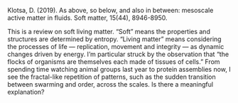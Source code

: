 Klotsa, D. (2019). As above, so below, and also in between: mesoscale active matter in fluids. Soft matter, 15(44), 8946-8950.

This is a review on soft living matter. “Soft” means the properties and structures are determined by entropy. “Living matter” means considering the processes of life — replication, movement and integrity — as dynamic changes driven by energy. I’m particular struck by the observation that “the flocks of organisms are themselves each made of tissues of cells.” From spending time watching animal groups last year to protein assemblies now, I see the fractal-like repetition of patterns, such as the sudden transition between swarming and order, across the scales. Is there a meaningful explanation?
